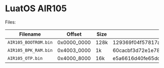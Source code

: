 # LuatOS AIR105

Files:

|       Filename       |    Offset   | Size |                  sha1sum               |
|----------------------|-------------|------|----------------------------------------|
| `AIR105_BOOTROM.bin` | 0x0000_0000 | 128k |129369f04f57817ac25b8c6a545b670f358b53a1|
| `AIR105_BPK_RAM.bin` | 0x4003_0000 | 1k   |60cacbf3d72e1e7834203da608037b1bf83b40e8|
| `AIR105_OTP.bin`     | 0x4000_8000 | 16k  |e5a6616d40fe65dcaab9a179e602138e41cd7bc3|
